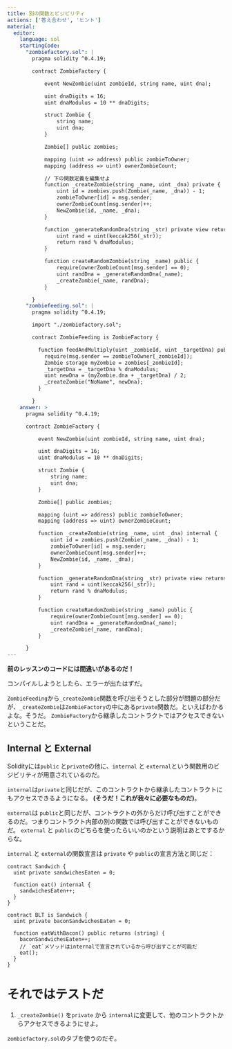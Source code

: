```yaml
---
title: 別の関数とビジビリティ
actions: ['答え合わせ', 'ヒント']
material:
  editor:
    language: sol
    startingCode:
      "zombiefactory.sol": |
        pragma solidity ^0.4.19;

        contract ZombieFactory {

            event NewZombie(uint zombieId, string name, uint dna);

            uint dnaDigits = 16;
            uint dnaModulus = 10 ** dnaDigits;

            struct Zombie {
                string name;
                uint dna;
            }

            Zombie[] public zombies;

            mapping (uint => address) public zombieToOwner;
            mapping (address => uint) ownerZombieCount;

            // 下の関数定義を編集せよ
            function _createZombie(string _name, uint _dna) private {
                uint id = zombies.push(Zombie(_name, _dna)) - 1;
                zombieToOwner[id] = msg.sender;
                ownerZombieCount[msg.sender]++;
                NewZombie(id, _name, _dna);
            }

            function _generateRandomDna(string _str) private view returns (uint) {
                uint rand = uint(keccak256(_str));
                return rand % dnaModulus;
            }

            function createRandomZombie(string _name) public {
                require(ownerZombieCount[msg.sender] == 0);
                uint randDna = _generateRandomDna(_name);
                _createZombie(_name, randDna);
            }

        }
      "zombiefeeding.sol": |
        pragma solidity ^0.4.19;

        import "./zombiefactory.sol";

        contract ZombieFeeding is ZombieFactory {

          function feedAndMultiply(uint _zombieId, uint _targetDna) public {
            require(msg.sender == zombieToOwner[_zombieId]);
            Zombie storage myZombie = zombies[_zombieId];
            _targetDna = _targetDna % dnaModulus;
            uint newDna = (myZombie.dna + _targetDna) / 2;
            _createZombie("NoName", newDna);
          }

        }
    answer: >
      pragma solidity ^0.4.19;

      contract ZombieFactory {

          event NewZombie(uint zombieId, string name, uint dna);

          uint dnaDigits = 16;
          uint dnaModulus = 10 ** dnaDigits;

          struct Zombie {
              string name;
              uint dna;
          }

          Zombie[] public zombies;

          mapping (uint => address) public zombieToOwner;
          mapping (address => uint) ownerZombieCount;

          function _createZombie(string _name, uint _dna) internal {
              uint id = zombies.push(Zombie(_name, _dna)) - 1;
              zombieToOwner[id] = msg.sender;
              ownerZombieCount[msg.sender]++;
              NewZombie(id, _name, _dna);
          }

          function _generateRandomDna(string _str) private view returns (uint) {
              uint rand = uint(keccak256(_str));
              return rand % dnaModulus;
          }

          function createRandomZombie(string _name) public {
              require(ownerZombieCount[msg.sender] == 0);
              uint randDna = _generateRandomDna(_name);
              _createZombie(_name, randDna);
          }

      }
---
```


**前のレッスンのコードには間違いがあるのだ！**

コンパイルしようとしたら、エラーが出たはずだ。

`ZombieFeeding`から`_createZombie`関数を呼び出そうとした部分が問題の部分だが、`_createZombie`は`ZombieFactory`の中にある`private`関数だ。といえばわかるよな。そうだ。 `ZombieFactory`から継承したコントラクトではアクセスできないということだ。

## Internal と External

Solidityには`public` と`private`の他に、`internal` と `external`という関数用のビジビリティが用意されているのだ。

`internal`は`private`と同じだが、このコントラクトから継承したコントラクトにもアクセスできるようになる。 **(そうだ！これが我々に必要なものだ)**。

`external`は `public`と同じだが、コントラクトの外からだけ呼び出すことができるのだ。つまりコントラクト内部の別の関数では呼び出すことができないものだ。
`external` と `public`のどちらを使ったらいいのかという説明はあとでするからな。

 `internal` と `external`の関数宣言は `private` や `public`の宣言方法と同じだ：

```
contract Sandwich {
  uint private sandwichesEaten = 0;

  function eat() internal {
    sandwichesEaten++;
  }
}

contract BLT is Sandwich {
  uint private baconSandwichesEaten = 0;

  function eatWithBacon() public returns (string) {
    baconSandwichesEaten++;
    // `eat`メソッドはinternalで宣言されているから呼び出すことが可能だ
    eat();
  }
}
```

# それではテストだ

1. `_createZombie()` を`private` から `internal`に変更して、他のコントラクトからアクセスできるようにせよ。

  `zombiefactory.sol`のタブを使うのだぞ。
